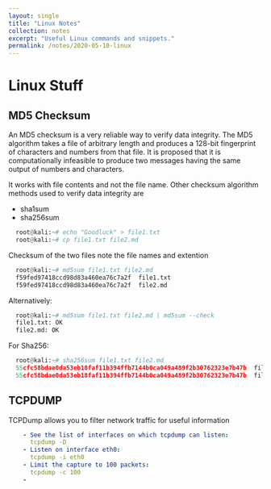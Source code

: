 ```yaml
---
layout: single
title: "Linux Notes"
collection: notes
excerpt: "Useful Linux commands and snippets."
permalink: /notes/2020-05-10-linux
---
```


# Linux Stuff

## MD5 Checksum

An MD5 checksum is a very reliable way to verify data integrity. The MD5 algorithm takes a file of arbitrary length and produces a 128-bit fingerprint of characters and numbers from that file. It is proposed that it is computationally infeasible to produce two messages having the same output of numbers and characters.

It works with file contents and not the file name.
Other checksum algorithm methods used to verify data integrity are
-   sha1sum
-   sha256sum

```python
  root@kali:~# echo "Goodluck" > file1.txt
  root@kali:~# cp file1.txt file2.md
```
Checksum of the two files note the file names and extention

```python
  root@kali:~# md5sum file1.txt file2.md 
  f59fed97418ccd98d83a460ea76c7a2f  file1.txt
  f59fed97418ccd98d83a460ea76c7a2f  file2.md
```
Alternatively:

```python
  root@kali:~# md5sum file1.txt file2.md | md5sum --check
  file1.txt: OK
  file2.md: OK
```
For Sha256:
```python
  root@kali:~# sha256sum file1.txt file2.md 
  55cfc58bdae0da53eb18faf11b394ffb7144b0ca049a489f2b30762323e7b47b  file1.txt
  55cfc58bdae0da53eb18faf11b394ffb7144b0ca049a489f2b30762323e7b47b  file2.md
```
## TCPDUMP

TCPDump allows you to filter network traffic for useful information

```yml
    - See the list of interfaces on which tcpdump can listen:
      tcpdump -D
    - Listen on interface eth0:
      tcpdump -i eth0
    - Limit the capture to 100 packets:
      tcpdump -c 100
    - 
```
